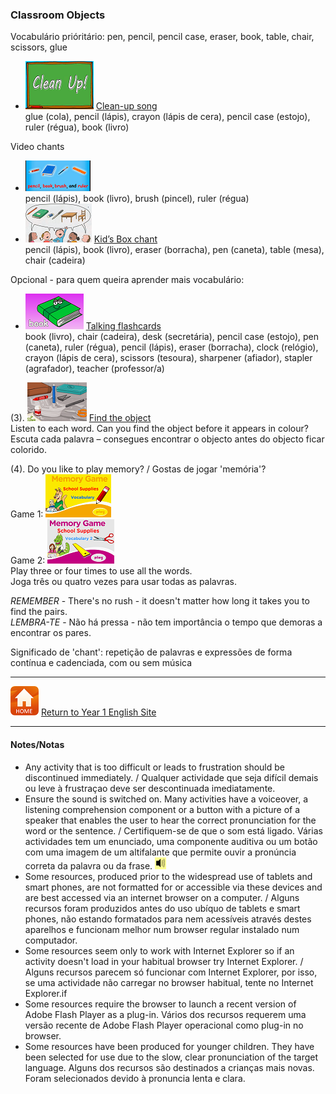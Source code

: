 ### Classroom Objects

Vocabulário prióritário: pen, pencil, pencil case, eraser, book, table, chair, scissors, glue  

* [![clean](/images/clean.png)](https://www.youtube.com/watch?v=RmNCryV6G_M) [Clean-up song](https://www.youtube.com/watch?v=RmNCryV6G_M)  
glue (cola), pencil (lápis), crayon (lápis de cera), pencil case (estojo), ruler (régua), book (livro)

Video chants   
* [![pbbr](/images/pbbr.PNG)](https://www.youtube.com/watch?v=MuoJnFq9JwE)  
pencil (lápis), book (livro), brush (pincel), ruler (régua)
* [![kbss](/images/kbss.PNG)](https://www.youtube.com/watch?v=3Ita5SaY4_4) [Kid’s Box chant](https://www.youtube.com/watch?v=3Ita5SaY4_4)  
pencil (lápis), book (livro), eraser (borracha), pen (caneta), table (mesa), chair (cadeira)  

Opcional - para quem queira aprender mais vocabulário:  
* [![mlss](/images/mlss.PNG)](https://www.youtube.com/watch?v=g7kK989HiRQ) [Talking flashcards](https://www.youtube.com/watch?v=g7kK989HiRQ)  
book (livro), chair (cadeira), desk (secretária), pencil case (estojo), pen (caneta), ruler (régua), pencil (lápis), eraser (borracha), clock (relógio), crayon (lápis de cera), scissors (tesoura), sharpener (afiador), stapler (agrafador), teacher (professor/a)  
<!---(2). [![weco](/images/weco.PNG)](https://www.youtube.com/watch?v=fi0Qe-OLUCM) [Watch the video story.](https://www.youtube.com/watch?v=fi0Qe-OLUCM)-->

(3). [![find](/images/find.PNG)](https://www.youtube.com/watch?v=4XvIMPpqPKc) [Find the object](https://www.youtube.com/watch?v=4XvIMPpqPKc)  
Listen to each word. Can you find the object before it appears in colour?  
Escuta cada palavra – consegues encontrar o objecto antes do objecto ficar colorido. 
 
(4). Do you like to play memory? / Gostas de jogar 'memória'?  
Game 1: [![ssme2](/images/ssme2.PNG)](https://www.eslgamesplus.com/school-supplies-stationery-vocabulary-esl-memory-game-easy/)  
Game 2: [![ssme3](/images/ssme3.PNG)](https://www.eslgamesplus.com/school-supplies-stationery-vocabulary-esl-memory-game-beginners/)  
Play three or four times to use all the words.  
Joga três ou quatro vezes para usar todas as palavras.

*REMEMBER* - There's no rush - it doesn't matter how long it takes you to find the pairs.  
*LEMBRA-TE* - Não há pressa - não tem importância o tempo que demoras a encontrar os pares. 


Significado de 'chant': repetição de palavras e expressões de forma contínua e cadenciada, com ou sem música  

***

[![home](/images/home.PNG)](https://tangerina-pt.github.io/English/Year1) [Return to Year 1 English Site](https://tangerina-pt.github.io/English/Year1)

***

#### Notes/Notas
* Any activity that is too difficult or leads to frustration should be discontinued immediately. / Qualquer actividade que seja difícil demais ou leve à frustraçao deve ser descontinuada imediatamente.
* Ensure the sound is switched on. Many activities have a voiceover, a listening comprehension component or a button with a picture of a speaker that enables the user to hear the correct pronunciation for the word or the sentence. / Certifiquem-se de que o som está ligado. Várias actividades tem um enunciado, uma componente auditiva ou um botão com uma imagem de um altifalante que permite ouvir a pronúncia correta da palavra ou da frase. ![spkr2](/images/spkr2.PNG)
* Some resources, produced prior to the widespread use of tablets and smart phones, are not formatted for or accessible via these devices and are best accessed via an internet browser on a computer. / Alguns recursos foram produzidos antes do uso ubíquo de tablets e smart phones, não estando formatados para nem acessíveis através destes aparelhos e funcionam melhor num browser regular instalado num computador.
* Some resources seem only to work with Internet Explorer so if an activity doesn't load in your habitual browser try Internet Explorer. / Alguns recursos parecem só funcionar com Internet Explorer, por isso, se uma actividade não carregar no browser habitual, tente no Internet Explorer.if
* Some resources require the browser to launch a recent version of Adobe Flash Player as a plug-in. Vários dos recursos requerem uma versão recente de Adobe Flash Player operacional como plug-in no browser.
* Some resources have been produced for younger children. They have been selected for use due to the slow, clear pronunciation of the target language. Alguns dos recursos são destinados a crianças mais novas. Foram selecionados devido à pronuncia lenta e clara.
